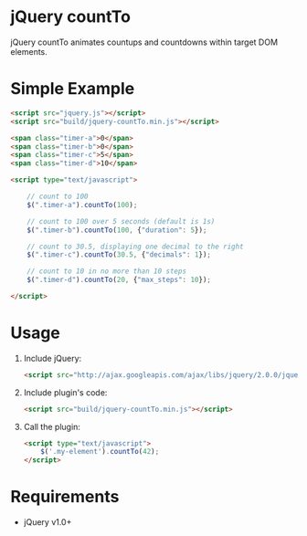 # jQuery countTo

jQuery countTo animates countups and countdowns within target DOM elements. 

# Simple Example
```html
<script src="jquery.js"></script>
<script src="build/jquery-countTo.min.js"></script>

<span class="timer-a">0</span>
<span class="timer-b">0</span>
<span class="timer-c">5</span>
<span class="timer-d">10</span>

<script type="text/javascript">

    // count to 100
    $(".timer-a").countTo(100);

    // count to 100 over 5 seconds (default is 1s)
    $(".timer-b").countTo(100, {"duration": 5});

    // count to 30.5, displaying one decimal to the right
    $(".timer-c").countTo(30.5, {"decimals": 1});

    // count to 10 in no more than 10 steps
    $(".timer-d").countTo(20, {"max_steps": 10});

</script>
```

# Usage

1. Include jQuery:
    ```html
    <script src="http://ajax.googleapis.com/ajax/libs/jquery/2.0.0/jquery.min.js"></script>
    ```

2. Include plugin's code:
    ```html
    <script src="build/jquery-countTo.min.js"></script>
    ```

3. Call the plugin:
    ```html
    <script type="text/javascript">
        $('.my-element').countTo(42);
    </script>
    ```

# Requirements
- jQuery v1.0+
